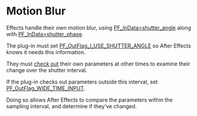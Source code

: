 # Motion Blur

Effects handle their own motion blur, using [PF_InData>shutter_angle](../effect-basics/PF_InData.md#effect-basics-pf-indata-pf-indata-members) along with [PF_InData>shutter_phase](../effect-basics/PF_InData.md#effect-basics-pf-indata-pf-indata-members).

The plug-in must set [PF_OutFlag_I_USE_SHUTTER_ANGLE](../effect-basics/PF_OutData.md#effect-basics-pf-outdata-pf-outflags) so After Effects knows it needs this information.

They must [check out](interaction-callback-functions.md#effect-details-interaction-callback-functions-interaction-callbacks) their own parameters at other times to examine their change over the shutter interval.

If the plug-in checks out parameters outside this interval, set [PF_OutFlag_WIDE_TIME_INPUT](../effect-basics/PF_OutData.md#effect-basics-pf-outdata-pf-outflags).

Doing so allows After Effects to compare the parameters within the sampling interval, and determine if they’ve changed.
